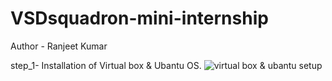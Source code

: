 # VSDsquadron-mini-internship
Author - Ranjeet Kumar 

step_1- Installation of Virtual box & Ubantu OS.
![virtual box & ubantu setup](![image](https://github.com/ranjeet8989/VSDsquadron-mini-internship/assets/84927691/edd8eb74-4106-434f-ba3f-50b55e316f85)
)
